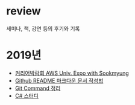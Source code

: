 # review
세미나, 책, 강연 등의 후기와 기록

# 2019년

- [커리어박람회 AWS Univ. Expo with Sookmyung](https://github.com/han-jojo/review/tree/master/aws)
- [Github README 마크다운 문서 작성법](https://github.com/han-jojo/review/tree/master/readme)   
- [Git Command 정리](https://github.com/han-jojo/review-and-TIL/tree/master/git)
- [C# 스터디](https://github.com/han-jojo/review-and-TIL/tree/master/csharp)

